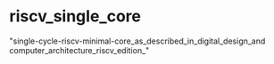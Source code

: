 # riscv_single_core
"single-cycle-riscv-minimal-core_as_described_in_digital_design_and computer_architecture_riscv_edition_"
